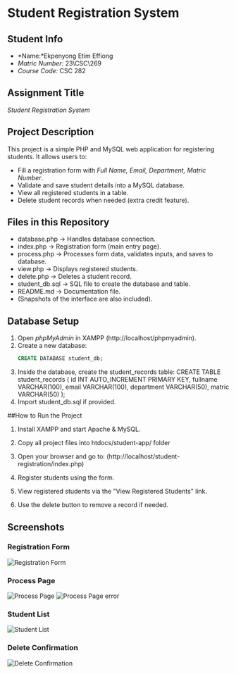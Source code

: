 # Student Registration System

## Student Info
- *Name:*Ekpenyong Etim Effiong
- *Matric Number:* 23\CSC\269
- *Course Code:* CSC 282 

## Assignment Title
*Student Registration System*

## Project Description
This project is a simple PHP and MySQL web application for registering students. It allows users to:
- Fill a registration form with *Full Name, Email, Department, Matric Number*.  
- Validate and save student details into a MySQL database.  
- View all registered students in a table.  
- Delete student records when needed (extra credit feature).  

## Files in this Repository
- database.php → Handles database connection.  
- index.php → Registration form (main entry page).  
- process.php → Processes form data, validates inputs, and saves to database.  
- view.php → Displays registered students.  
- delete.php → Deletes a student record.  
- student_db.sql → SQL file to create the database and table.  
- README.md → Documentation file.  
- (Snapshots of the interface are also included).  

## Database Setup
1. Open *phpMyAdmin* in XAMPP (http://localhost/phpmyadmin).  
2. Create a new database:
   ```sql
   CREATE DATABASE student_db;
3. Inside the database, create the student_records table:
   CREATE TABLE student_records (
    	id INT AUTO_INCREMENT PRIMARY KEY,
      fullname VARCHAR(100),
    	email VARCHAR(100),
      department VARCHAR(50),
      matric VARCHAR(50)
   );
4. Import student_db.sql if provided.

##How to Run the Project
1. Install XAMPP and start Apache & MySQL.
2. Copy all project files into htdocs/student-app/ folder
3. Open your browser and go to:
  (http://localhost/student-registration/index.php)

4. Register students using the form.
5. View registered students via the "View Registered Students" link.
6. Use the delete button to remove a record if needed.

## Screenshots

### Registration Form
![Registration Form](images/index.png)

### Process Page
![Process Page](images/process_page.png)
![Process Page error](images/process-Error.png)

### Student List
![Student List](images/view_page.png)

### Delete Confirmation
![Delete Confirmation](images/delete.png)

